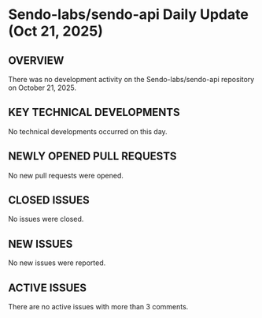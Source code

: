 # Sendo-labs/sendo-api Daily Update (Oct 21, 2025)
## OVERVIEW 
There was no development activity on the Sendo-labs/sendo-api repository on October 21, 2025.

## KEY TECHNICAL DEVELOPMENTS
No technical developments occurred on this day.

## NEWLY OPENED PULL REQUESTS
No new pull requests were opened.

## CLOSED ISSUES
No issues were closed.

## NEW ISSUES
No new issues were reported.

## ACTIVE ISSUES
There are no active issues with more than 3 comments.
